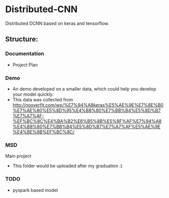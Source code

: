 # Distributed-CNN
Distributed DCNN based on keras and tensorflow.

## Structure:

### Documentation
- Project Plan

### Demo
- An demo developed on a smaller data, which could help you develop your model quickly.
- This data was collected from http://nooverfit.com/wp/%E7%94%A8keras%E5%AE%9E%E7%8E%B0%E7%AE%80%E5%8D%95%E4%B8%80%E7%BB%B4%E5%8D%B7%E7%A7%AF-%EF%BC%8C%E4%BA%B2%E6%B5%8B%E5%8F%AF%E7%94%A8%E4%B8%80%E7%BB%B4%E5%8D%B7%E7%A7%AF%E5%AE%9E%E4%BE%8B%EF%BC%8C/

### MSD
Main project
- This folder would be uploaded after my graduation :)

### TODO
- pyspark based model

